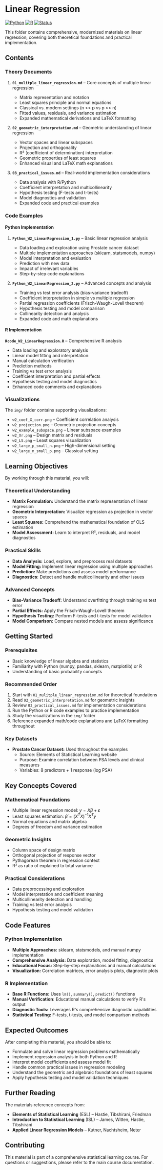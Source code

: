 # Linear Regression

[![Python](https://img.shields.io/badge/Python-3.8+-blue.svg)](https://www.python.org/)
[![R](https://img.shields.io/badge/R-4.0+-green.svg)](https://www.r-project.org/)
[![Status](https://img.shields.io/badge/Status-Complete-brightgreen.svg)](https://github.com/darinz/Statistical-Learning)

This folder contains comprehensive, modernized materials on linear regression, covering both theoretical foundations and practical implementation.

## Contents

### Theory Documents

1. **`01_mulitple_linear_regression.md`** – Core concepts of multiple linear regression
   - Matrix representation and notation
   - Least squares principle and normal equations
   - Classical vs. modern settings (n >> p vs p >> n)
   - Fitted values, residuals, and variance estimation
   - Expanded mathematical derivations and LaTeX formatting

2. **`02_geometric_interpretation.md`** – Geometric understanding of linear regression
   - Vector spaces and linear subspaces
   - Projection and orthogonality
   - R² (coefficient of determination) interpretation
   - Geometric properties of least squares
   - Enhanced visual and LaTeX math explanations

3. **`03_practical_issues.md`** – Real-world implementation considerations
   - Data analysis with R/Python
   - Coefficient interpretation and multicollinearity
   - Hypothesis testing (F-tests and t-tests)
   - Model diagnostics and validation
   - Expanded code and practical examples

### Code Examples

#### Python Implementation

1. **`Python_W2_LinearRegression_1.py`** – Basic linear regression analysis
   - Data loading and exploration using Prostate cancer dataset
   - Multiple implementation approaches (sklearn, statsmodels, numpy)
   - Model interpretation and evaluation
   - Prediction with new data
   - Impact of irrelevant variables
   - Step-by-step code explanations

2. **`Python_W2_LinearRegression_2.py`** – Advanced concepts and analysis
   - Training vs test error analysis (bias-variance tradeoff)
   - Coefficient interpretation in simple vs multiple regression
   - Partial regression coefficients (Frisch-Waugh-Lovell theorem)
   - Hypothesis testing and model comparison
   - Collinearity detection and analysis
   - Expanded code and math explanations

#### R Implementation

**`Rcode_W2_LinearRegression.R`** – Comprehensive R analysis
- Data loading and exploratory analysis
- Linear model fitting and interpretation
- Manual calculation verification
- Prediction methods
- Training vs test error analysis
- Coefficient interpretation and partial effects
- Hypothesis testing and model diagnostics
- Enhanced code comments and explanations

### Visualizations

The `img/` folder contains supporting visualizations:
- `w2_coef_X_corr.png` – Coefficient correlation analysis
- `w2_projection.png` – Geometric projection concepts
- `w2_example_subspace.png` – Linear subspace examples
- `w2_Xr.png` – Design matrix and residuals
- `w2_LS.png` – Least squares visualization
- `w2_large_p_small_n.png` – High-dimensional setting
- `w2_large_n_small_p.png` – Classical setting

## Learning Objectives

By working through this material, you will:

### Theoretical Understanding
- **Matrix Formulation:** Understand the matrix representation of linear regression
- **Geometric Interpretation:** Visualize regression as projection in vector spaces
- **Least Squares:** Comprehend the mathematical foundation of OLS estimation
- **Model Assessment:** Learn to interpret R², residuals, and model diagnostics

### Practical Skills
- **Data Analysis:** Load, explore, and preprocess real datasets
- **Model Fitting:** Implement linear regression using multiple approaches
- **Prediction:** Make predictions and assess model performance
- **Diagnostics:** Detect and handle multicollinearity and other issues

### Advanced Concepts
- **Bias-Variance Tradeoff:** Understand overfitting through training vs test error
- **Partial Effects:** Apply the Frisch-Waugh-Lovell theorem
- **Hypothesis Testing:** Perform F-tests and t-tests for model validation
- **Model Comparison:** Compare nested models and assess significance

## Getting Started

### Prerequisites
- Basic knowledge of linear algebra and statistics
- Familiarity with Python (numpy, pandas, sklearn, matplotlib) or R
- Understanding of basic probability concepts

### Recommended Order
1. Start with `01_mulitple_linear_regression.md` for theoretical foundations
2. Read `02_geometric_interpretation.md` for geometric insights
3. Review `03_practical_issues.md` for implementation considerations
4. Run the Python or R code examples to practice implementation
5. Study the visualizations in the `img/` folder
6. Reference expanded math/code explanations and LaTeX formatting throughout

### Key Datasets
- **Prostate Cancer Dataset:** Used throughout the examples
  - Source: Elements of Statistical Learning website
  - Purpose: Examine correlation between PSA levels and clinical measures
  - Variables: 8 predictors + 1 response (log PSA)

## Key Concepts Covered

### Mathematical Foundations
- Multiple linear regression model: $`y = X\beta + \varepsilon`$
- Least squares estimation: $`\hat{\beta} = (X^T X)^{-1} X^T y`$
- Normal equations and matrix algebra
- Degrees of freedom and variance estimation

### Geometric Insights
- Column space of design matrix
- Orthogonal projection of response vector
- Pythagorean theorem in regression context
- R² as ratio of explained to total variance

### Practical Considerations
- Data preprocessing and exploration
- Model interpretation and coefficient meaning
- Multicollinearity detection and handling
- Training vs test error analysis
- Hypothesis testing and model validation

## Code Features

### Python Implementation
- **Multiple Approaches:** sklearn, statsmodels, and manual numpy implementation
- **Comprehensive Analysis:** Data exploration, model fitting, diagnostics
- **Educational Focus:** Step-by-step explanations and manual calculations
- **Visualization:** Correlation matrices, error analysis plots, diagnostic plots

### R Implementation
- **Base R Functions:** Uses `lm()`, `summary()`, `predict()` functions
- **Manual Verification:** Educational manual calculations to verify R's output
- **Diagnostic Tools:** Leverages R's comprehensive diagnostic capabilities
- **Statistical Testing:** F-tests, t-tests, and model comparison methods

## Expected Outcomes

After completing this material, you should be able to:
- Formulate and solve linear regression problems mathematically
- Implement regression analysis in both Python and R
- Interpret model coefficients and assess model fit
- Handle common practical issues in regression modeling
- Understand the geometric and algebraic foundations of least squares
- Apply hypothesis testing and model validation techniques

## Further Reading

The materials reference concepts from:
- **Elements of Statistical Learning** (ESL) – Hastie, Tibshirani, Friedman
- **Introduction to Statistical Learning** (ISL) – James, Witten, Hastie, Tibshirani
- **Applied Linear Regression Models** – Kutner, Nachtsheim, Neter

## Contributing

This material is part of a comprehensive statistical learning course. For questions or suggestions, please refer to the main course documentation. 